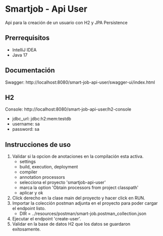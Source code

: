 # Smartjob - Api User
Api para la creación de un usuario con H2 y JPA Persistence

## Prerrequisitos
* IntelliJ IDEA
* Java 17

## Documentación
Swagger: http://localhost:8080/smart-job-api-user/swagger-ui/index.html

## H2
Console: http://localhost:8080/smart-job-api-user/h2-console
   * jdbc_url: jdbc:h2:mem:testdb
   * username: sa
   * password: sa

## Instrucciones de uso
1. Validar si la opcion de anotaciones en la compilación esta activa.
   * settings
   * build, execution, deployment
   * compiler
   * annotation processors
   * selecciona el proyecto 'smartjob-api-user'
   * marca la option 'Obtain processors from project classpath'
   * aplicar y ok
2. Click derecho en la clase main del proyecto y hacer click en RUN.
3. Importar la colección postman adjunta en el proyecto para poder cargar el endpoint listo.
   * DIR = ../resources/postman/smart-job.postman_collection.json
4. Ejecutar el endpoint 'create-user'.
5. Validar en la base de datos H2 que los datos se guardaron exitosamente.
